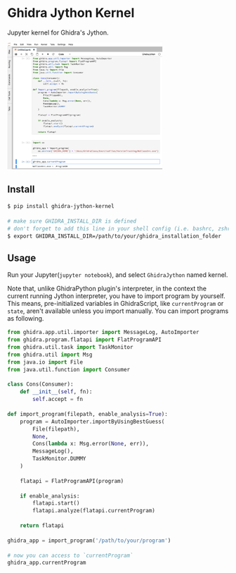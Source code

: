 # Ghidra Jython Kernel

Jupyter kernel for Ghidra's Jython.

<img src="doc/jupyter_example.png" width=70%>

## Install
```bash
$ pip install ghidra-jython-kernel

# make sure GHIDRA_INSTALL_DIR is defined
# don't forget to add this line in your shell config (i.e. bashrc, zshrc)
$ export GHIDRA_INSTALL_DIR=/path/to/your/ghidra_installation_folder
```

## Usage

Run your Jupyter(`jupyter notebook`), and select `GhidraJython` named kernel.


Note that, unlike GhidraPython plugin's interpreter, in the context the current running Jython interpreter, you have to import program by yourself. This means, pre-initialized variables in GhidraScript, like `currentProgram` or `state`, aren't available unless you import manually. You can import programs as following.

```python
from ghidra.app.util.importer import MessageLog, AutoImporter
from ghidra.program.flatapi import FlatProgramAPI
from ghidra.util.task import TaskMonitor
from ghidra.util import Msg
from java.io import File
from java.util.function import Consumer

class Cons(Consumer):
    def __init__(self, fn):
        self.accept = fn

def import_program(filepath, enable_analysis=True):
    program = AutoImporter.importByUsingBestGuess(
        File(filepath),
        None,
        Cons(lambda x: Msg.error(None, err)), 
        MessageLog(),
        TaskMonitor.DUMMY
    )
    
    flatapi = FlatProgramAPI(program)
    
    if enable_analysis:
        flatapi.start()
        flatapi.analyze(flatapi.currentProgram)
        
    return flatapi

ghidra_app = import_program('/path/to/your/program')

# now you can access to `currentProgram`
ghidra_app.currentProgram
```



